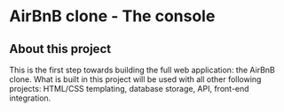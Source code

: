 # AirBnB clone - The console

## About this project
This is the first step towards building the full web application: the AirBnB clone. What is built in this project will be used with all other following projects: HTML/CSS templating, database storage, API, front-end integration.
